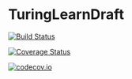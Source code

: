 # TuringLearnDraft

[![Build Status](https://travis-ci.org/tlienart/TuringLearnDraft.jl.svg?branch=master)](https://travis-ci.org/tlienart/TuringLearnDraft.jl)

[![Coverage Status](https://coveralls.io/repos/tlienart/TuringLearnDraft.jl/badge.svg?branch=master&service=github)](https://coveralls.io/github/tlienart/TuringLearnDraft.jl?branch=master)

[![codecov.io](http://codecov.io/github/tlienart/TuringLearnDraft.jl/coverage.svg?branch=master)](http://codecov.io/github/tlienart/TuringLearnDraft.jl?branch=master)
